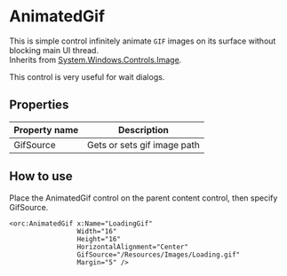 AnimatedGif
===========

This is simple control infinitely animate `GIF` images on its surface without blocking main UI thread.
<br />Inherits from [System.Windows.Controls.Image][1].

This control is very useful for wait dialogs.

## Properties

Property name|Description
-|-
GifSource|Gets or sets gif image path

## How to use

Place the AnimatedGif control on the parent content control, then specify GifSource.

```
<orc:AnimatedGif x:Name="LoadingGif" 
                 Width="16" 
                 Height="16" 
                 HorizontalAlignment="Center"
                 GifSource="/Resources/Images/Loading.gif" 
                 Margin="5" />
```
[1]: https://msdn.microsoft.com/en-us/library/system.windows.controls.image(v=vs.110).aspx
